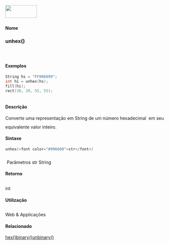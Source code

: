 <img height="40" src="../images/1pix.gif" width="100"/>
<img height="1" src="../images/1pix.gif" width="20"/>
<img height="1" src="../images/1pix.gif" width="555"/>

#### Nome
### unhex()
<img height="25" src="../images/1pix.gif" width="1"/>

#### Exemplos

```pde
String hs = "FF006699"; 
int hi = unhex(hs); 
fill(hi); 
rect(30, 20, 55, 55); 
 

```

#### Descrição

Converte uma representação em String
de um número hexadecimal  em seu equivalente valor inteiro.
<img height="25" src="../images/1pix.gif" width="1"/>

#### Sintaxe
```pde
unhex(<font color="#996600">str</font>)

```
<img height="25" src="../images/1pix.gif" width="1"/>
Parâmetros
str
String
<img height="25" src="../images/1pix.gif" width="1"/>

#### Retorno

	
int
<img height="25" src="../images/1pix.gif" width="1"/>

#### Utilização

	
Web & Applicações
<img height="25" src="../images/1pix.gif" width="1"/>

#### Relacionado
[hex()](hex_)[binary()](binary_)[unbinary()](unbinary_)
